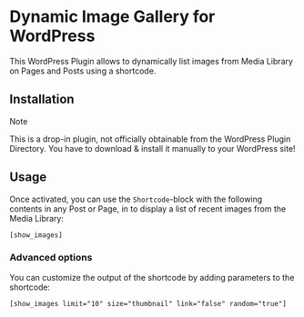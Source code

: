 # Dynamic Image Gallery for WordPress
This WordPress Plugin allows to dynamically list images from Media Library on Pages and Posts using a shortcode.

## Installation
> [!NOTE]
> This is a drop-in plugin, not officially obtainable from the WordPress Plugin Directory.
> You have to download & install it manually to your WordPress site!

## Usage
Once activated, you can use the `Shortcode`-block with the following contents in any Post or Page, in to display a list of recent images from the Media Library:

```
[show_images]
```

### Advanced options
You can customize the output of the shortcode by adding parameters to the shortcode:

```
[show_images limit="10" size="thumbnail" link="false" random="true"]
```
